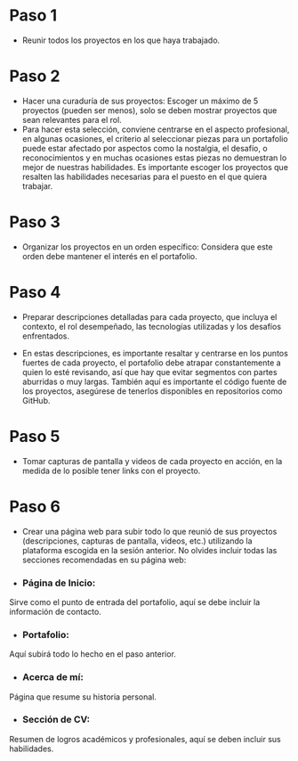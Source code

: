 # Paso 1
- Reunir todos los proyectos en los que haya trabajado. 
# Paso 2
- Hacer una curaduría de sus proyectos: Escoger un máximo de 5 proyectos (pueden ser menos), solo se deben mostrar proyectos que sean relevantes para el rol.
- Para hacer esta selección, conviene centrarse en el aspecto profesional, en algunas ocasiones, el criterio al seleccionar piezas para un portafolio puede estar afectado por aspectos como la nostalgia, el desafío, o reconocimientos y en muchas ocasiones estas piezas no demuestran lo mejor de nuestras habilidades.
Es importante escoger los proyectos que resalten las habilidades necesarias para el puesto en el que quiera trabajar. 
# Paso 3
- Organizar los proyectos en un orden específico: Considera que este orden debe mantener el interés en el portafolio.
# Paso 4
- Preparar descripciones detalladas para cada proyecto, que incluya el contexto, el rol desempeñado, las tecnologías utilizadas y los desafíos enfrentados.

- En estas descripciones, es importante resaltar y centrarse en los puntos fuertes de cada proyecto, el portafolio debe atrapar constantemente a quien lo esté revisando, así que hay que evitar segmentos con partes aburridas o muy largas.
También aquí es importante el código fuente de los proyectos, asegúrese de tenerlos disponibles en repositorios como GitHub.
# Paso 5
- Tomar capturas de pantalla y videos de cada proyecto en acción, en la medida de lo posible tener links con el proyecto.
# Paso 6
- Crear una página web para subir todo lo que reunió de sus proyectos (descripciones, capturas de pantalla, videos, etc.) utilizando la plataforma escogida en la sesión anterior. No olvides incluir todas las secciones recomendadas en su página web: 

- ### Página de Inicio: 
Sirve como el punto de entrada del portafolio, aquí se debe incluir la información de contacto.
- ### Portafolio: 
Aquí subirá todo lo hecho en el paso anterior.
- ### Acerca de mí: 
Página que resume su historia personal.
- ### Sección de CV: 
Resumen de logros académicos y profesionales, aquí se deben incluir sus habilidades.
